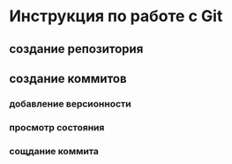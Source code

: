# Инструкция по работе с Git

## создание репозитория

## создание коммитов

### добавление версионности

### просмотр состояния

### сощдание коммита
